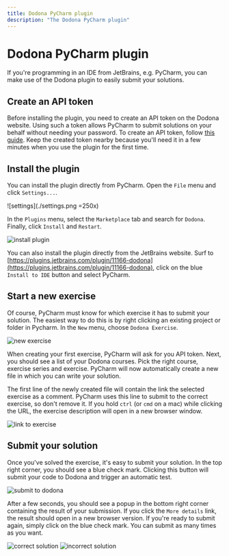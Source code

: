 ```yaml
---
title: Dodona PyCharm plugin
description: "The Dodona PyCharm plugin"
---
```


# Dodona PyCharm plugin

If you're programming in an IDE from JetBrains, e.g. PyCharm, you can make use of the Dodona plugin to easily submit your solutions.

## Create an API token
Before installing the plugin, you need to create an API token on the Dodona website. Using such a token allows PyCharm to submit solutions on your behalf without needing your password. To create an API token, follow [this guide](/en/guides/creating-an-api-token). Keep the created token nearby because you'll need it in a few minutes when you use the plugin for the first time.

## Install the plugin

You can install the plugin directly from PyCharm. Open the `File` menu and click `Settings...`.

![settings](./settings.png =250x)

In the `Plugins` menu, select the `Marketplace` tab and search for `Dodona`. Finally, click `Install` and `Restart`.

![install plugin](./install_plugin.png)

You can also install the plugin directly from the JetBrains website. Surf to [https://plugins.jetbrains.com/plugin/11166-dodona](https://plugins.jetbrains.com/plugin/11166-dodona), click on the blue `Install to IDE` button and select PyCharm.

## Start a new exercise

Of course, PyCharm must know for which exercise it has to submit your solution. The easiest way to do this is by right clicking an existing project or folder in Pycharm. In the `New` menu, choose `Dodona Exercise`.

![new exercise](./new_exercise.png)

When creating your first exercise, PyCharm will ask for you API token. Next, you should see a list of your Dodona courses. Pick the right course, exercise series and exercise. PyCharm will now automatically create a new file in which you can write your solution.

The first line of the newly created file will contain the link the selected exercise as a comment. PyCharm uses this line to submit to the correct exercise, so don't remove it. If you hold `ctrl` (or `cmd` on a mac) while clicking the URL, the exercise description will open in a new browser window.

![link to exercise](./link.png)

## Submit your solution

Once you've solved the exercise, it's easy to submit your solution. In the top right corner, you should see a blue check mark. Clicking this button will submit your code to Dodona and trigger an automatic test.

![submit to dodona](./check_mark.png)

After a few seconds, you should see a popup in the bottom right corner containing the result of your submission. If you click the `More details` link, the result should open in a new browser version. If you're ready to submit again, simply click on the blue check mark. You can submit as many times as you want.

![correct solution](./correct_solution.png)
![incorrect solution](./incorrect_solution.png)
